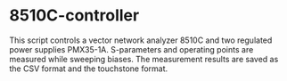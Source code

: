 # 8510C-controller
This script controls a vector network analyzer 8510C and two regulated power supplies PMX35-1A. S-parameters and operating points are measured while sweeping biases. The measurement results are saved as the CSV format and the touchstone format.
